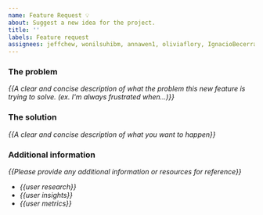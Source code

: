 ```yaml
---
name: Feature Request 💡
about: Suggest a new idea for the project.
title: ''
labels: Feature request
assignees: jeffchew, wonilsuhibm, annawen1, oliviaflory, IgnacioBecerra
---
```


<!-- replace _{{...}}_ with your own words -->

### The problem
_{{A clear and concise description of what the problem this new feature is trying to solve. (ex. I'm always frustrated when...)}}_

### The solution
_{{A clear and concise description of what you want to happen}}_

### Additional information
 _{{Please provide any additional information or resources for reference}}_
 - _{{user research}}_
 - _{{user insights}}_
 - _{{user metrics}}_
